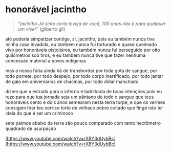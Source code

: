 # honorável jacintho
>"_jacintho_
_Já sinto certa inveja de você,_
_100 anos não é para qualquer um viver_"
(gilberto gil)


até poderia simpatizar contigo, sr. jacintho,
pois eu também nunca tive minha casa invadida,
eu também nunca fui torturado e quase queimado vivo por honoráveis pistoleiros,
eu também nunca fui perseguido por oito quilômetros sob tiros,
e eu também nunca tive que fazer nenhuma concessão material a povos indígenas


mas
a nossa fúria ainda há de transbordar
por toda gota de sangue,
por todo porrete,
por todo despejo,
por todo corpo inertificado,
por todo jantar de gala em aniversários de chacinas,
por todo dólar manchado


dizem que a estrada para o inferno é ladrilhada de boas intenções
pois eu rezo para que tua jornada seja
um pântano de todo o sangue que teus
honoráveis cento e dois anos semearam nesta terra torpe,
e que os vermes consigam tirar teu sorriso torto
de velhaco pobre coitado que finge não ter ideia do que é ser um criminoso


sete palmos abaixo da terra são pouco
comparado com tanto hectômetro quadrado de usurpação

  

[https://www.youtube.com/watch?v=rX8Y3dUybBc](https://www.youtube.com/watch?v=rX8Y3dUybBc)